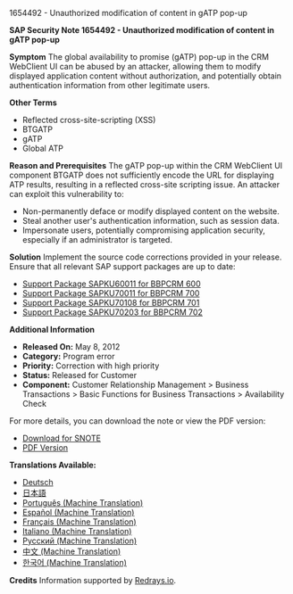 1654492 - Unauthorized modification of content in gATP pop-up

**SAP Security Note 1654492 - Unauthorized modification of content in gATP pop-up**

**Symptom**
The global availability to promise (gATP) pop-up in the CRM WebClient UI can be abused by an attacker, allowing them to modify displayed application content without authorization, and potentially obtain authentication information from other legitimate users.

**Other Terms**
- Reflected cross-site-scripting (XSS)
- BTGATP
- gATP
- Global ATP

**Reason and Prerequisites**
The gATP pop-up within the CRM WebClient UI component BTGATP does not sufficiently encode the URL for displaying ATP results, resulting in a reflected cross-site scripting issue. An attacker can exploit this vulnerability to:
- Non-permanently deface or modify displayed content on the website.
- Steal another user's authentication information, such as session data.
- Impersonate users, potentially compromising application security, especially if an administrator is targeted.

**Solution**
Implement the source code corrections provided in your release. Ensure that all relevant SAP support packages are up to date:

- [Support Package SAPKU60011 for BBPCRM 600](https://me.sap.com/supportpackage/SAPKU60011)
- [Support Package SAPKU70011 for BBPCRM 700](https://me.sap.com/supportpackage/SAPKU70011)
- [Support Package SAPKU70108 for BBPCRM 701](https://me.sap.com/supportpackage/SAPKU70108)
- [Support Package SAPKU70203 for BBPCRM 702](https://me.sap.com/supportpackage/SAPKU70203)

**Additional Information**
- **Released On:** May 8, 2012
- **Category:** Program error
- **Priority:** Correction with high priority
- **Status:** Released for Customer
- **Component:** Customer Relationship Management > Business Transactions > Basic Functions for Business Transactions > Availability Check

For more details, you can download the note or view the PDF version:
- [Download for SNOTE](https://notesdownloads.sap.com/note/0040000009824952017)
- [PDF Version](https://userapps.support.sap.com/sap/support/sfm/notes/print/0001654492?language=en-US&token=855910E9D52B9147B394D63C56D56FB1)

**Translations Available:**
- [Deutsch](https://me.sap.com/notes/0001654492/D)
- [日本語](https://me.sap.com/notes/0001654492/J)
- [Português (Machine Translation)](https://me.sap.com/notes/0001654492/P)
- [Español (Machine Translation)](https://me.sap.com/notes/0001654492/S)
- [Français (Machine Translation)](https://me.sap.com/notes/0001654492/F)
- [Italiano (Machine Translation)](https://me.sap.com/notes/0001654492/I)
- [Русский (Machine Translation)](https://me.sap.com/notes/0001654492/R)
- [中文 (Machine Translation)](https://me.sap.com/notes/0001654492/1)
- [한국어 (Machine Translation)](https://me.sap.com/notes/0001654492/3)

**Credits**
Information supported by [Redrays.io](https://redrays.io).